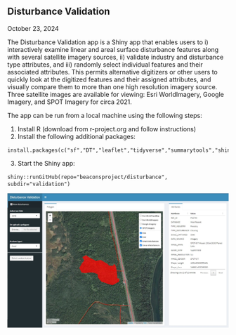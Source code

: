 ## Disturbance Validation

October 23, 2024

The Disturbance Validation app is a Shiny app that enables users to i) interactively examine linear and areal surface disturbance features along with several satellite imagery sources, ii) validate industry and disturbance type attributes, and iii) randomly select individual features and their associated attributes. This permits alternative digitizers or other users to quickly look at the digitized features and their assigned attributes, and visually compare them to more than one high resolution imagery source. Three satellite images are available for viewing: Esri WorldImagery, Google Imagery, and SPOT Imagery for circa 2021.

The app can be run from a local machine using the following steps:

  1. Install R (download from r-project.org and follow instructions)
  2. Install the following additional packages:

    install.packages(c("sf","DT","leaflet","tidyverse","summarytools","shinydashboard","leaflet.esri"))

  3. Start the Shiny app:

    shiny::runGitHub(repo="beaconsproject/disturbance", subdir="validation")

![app](www/app.jpg)
